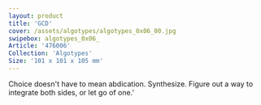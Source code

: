 ```yaml
---
layout: product
title: 'GCD'
cover: /assets/algotypes/algotypes_0x06_00.jpg
swipebox: algotypes_0x06_
Article: '476006'
Collection: 'Algotypes'
Size: '101 x 101 x 105 mm'
---
```

Choice doesn't have to mean abdication. Synthesize. Figure out a way to integrate both sides, or let go of one.'
